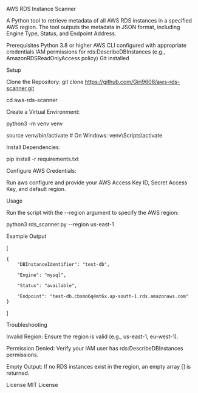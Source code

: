 AWS RDS Instance Scanner

A Python tool to retrieve metadata of all AWS RDS instances in a specified AWS region. The tool outputs the metadata in JSON format, including Engine Type, Status, and Endpoint Address.

Prerequisites
Python 3.8 or higher
AWS CLI configured with appropriate credentials
IAM permissions for rds:DescribeDBInstances (e.g., AmazonRDSReadOnlyAccess policy)
Git installed

Setup

Clone the Repository:
git clone https://github.com/Giri9608/aws-rds-scanner.git

cd aws-rds-scanner


Create a Virtual Environment:

python3 -m venv venv

source venv/bin/activate  # On Windows: venv\Scripts\activate


Install Dependencies:

pip install -r requirements.txt


Configure AWS Credentials:

Run aws configure and provide your AWS Access Key ID, Secret Access Key, and default region.



Usage

Run the script with the --region argument to specify the AWS region:

python3 rds_scanner.py --region us-east-1

Example Output


[ 
  
    {
        "DBInstanceIdentifier": "test-db",
        
        "Engine": "mysql",
        
        "Status": "available",
        
        "Endpoint": "test-db.cbsmo6q4mt6x.ap-south-1.rds.amazonaws.com"
    }
]




Troubleshooting

Invalid Region: Ensure the region is valid (e.g., us-east-1, eu-west-1).

Permission Denied: Verify your IAM user has rds:DescribeDBInstances permissions.

Empty Output: If no RDS instances exist in the region, an empty array [] is returned.

License
MIT License
